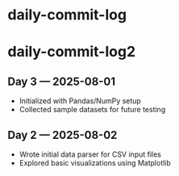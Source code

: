 # daily-commit-log
# daily-commit-log2
## Day 3 — 2025-08-01
- Initialized with Pandas/NumPy setup  
- Collected sample datasets for future testing
## Day 2 — 2025-08-02
- Wrote initial data parser for CSV input files  
- Explored basic visualizations using Matplotlib
